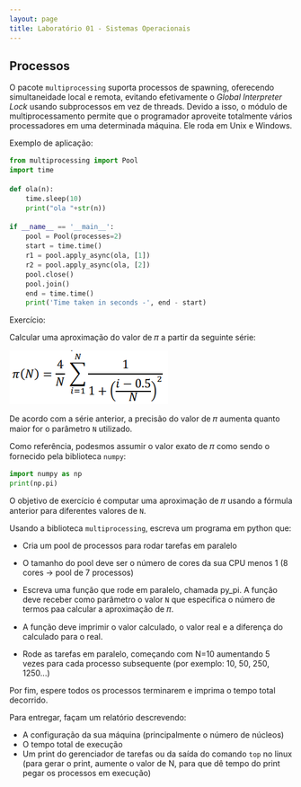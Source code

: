 ```yaml
---
layout: page
title: Laboratório 01 - Sistemas Operacionais
---
```


## Processos

O pacote `multiprocessing` suporta processos de spawning, oferecendo simultaneidade local e remota, evitando efetivamente o *Global Interpreter Lock* usando subprocessos em vez de threads. Devido a isso, o módulo de multiprocessamento permite que o programador aproveite totalmente vários processadores em uma determinada máquina. Ele roda em Unix e Windows.

Exemplo de aplicação:

```python
from multiprocessing import Pool
import time

def ola(n):
    time.sleep(10)
    print("ola "+str(n))

if __name__ == '__main__':
    pool = Pool(processes=2)
    start = time.time()
    r1 = pool.apply_async(ola, [1])
    r2 = pool.apply_async(ola, [2])
    pool.close()
    pool.join()
    end = time.time()
    print('Time taken in seconds -', end - start)
```

Exercício:

Calcular uma aproximação do valor de 𝜋 a partir da seguinte série:

<img src="lab1/formula.png">

De acordo com a série anterior, a precisão do valor de 𝜋 aumenta quanto maior for o parâmetro `N` utilizado.

Como referência, podesmos assumir o valor exato de 𝜋 como sendo o fornecido pela biblioteca `numpy`:

```python
import numpy as np
print(np.pi)
```
O objetivo de exercício é computar uma aproximação de 𝜋 usando a fórmula anterior para diferentes valores de `N`.

Usando a biblioteca `multiprocessing`, escreva um programa em python que:

- Cria um pool de processos para rodar tarefas em paralelo

- O tamanho do pool deve ser o número de cores da sua CPU menos 1 (8 cores -> pool de 7 processos)

- Escreva uma função que rode em paralelo, chamada py_pi. A função deve receber como parâmetro o valor `N` que especifica o número de termos paa calcular a aproximação de 𝜋.

- A função deve imprimir o valor calculado, o valor real e a diferença do calculado para o real.

- Rode as tarefas em paralelo, começando com N=10 aumentando 5 vezes para cada processo subsequente (por exemplo: 10, 50, 250, 1250...)


Por fim, espere todos os processos terminarem e imprima o tempo total decorrido.

Para entregar, façam um relatório descrevendo:

- A configuração da sua máquina (principalmente o número de núcleos)
- O tempo total de execução
- Um print do gerenciador de tarefas ou da saída do comando `top` no linux (para gerar o print, aumente o valor de N, para que dê tempo do print pegar os processos em execução)


<!-- https://events.prace-ri.eu/event/549/sessions/1685/attachments/462/667/Exercise_1_-_multiprocessing.pdf -->
